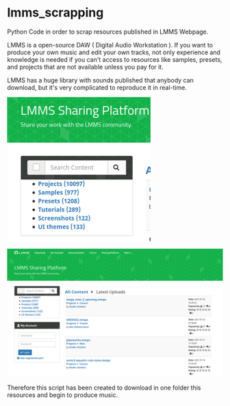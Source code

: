 # lmms_scrapping
Python Code in order to scrap resources published in LMMS Webpage.

LMMS is a open-source DAW ( Digital Audio Workstation ). If you want to produce your own music and edit your own tracks, not only experience and knowledge is needed if you can't access to resources like samples, presets, and projects that are not available unless you pay for it.

LMMS has a huge library with sounds published that anybody can download, but it's very complicated to reproduce it in real-time.


![LMMS Presets][LMMS_rsc_section]



![LMMS resources][LMMS_rsc]

Therefore this script has been created to download in one folder this resources and begin to produce music.

[LMMS_rsc]: /src/lmms_resources.png
[LMMS_rsc_section]: /src/lmms_resources_section.png